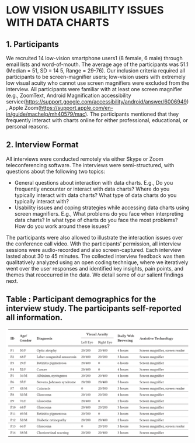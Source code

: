 # LOW VISION USABILITY ISSUES WITH DATA CHARTS

## 1. Participants
We recruited 14 low-vision smartphone users1 (8 female, 6 male) through email lists and word-of-mouth. The average age of the participants was 51.1 (Median = 51, SD = 14 5, Range = 29-76). Our inclusion criteria required all participants to be screen-magnifier users; low-vision users with extremely low visual acuity who cannot use screen magnifiers were excluded from the interview. All participants were familiar with at least one screen magnifier (e.g., ZoomText, Android Magnification accessibility service(https://support.google.com/accessibility/android/answer/6006949), Apple Zoom(https://support.apple.com/en-in/guide/machelp/mh40579/mac). The participants mentioned that they frequently interact with charts online for either professional, educational, or personal reasons.



## 2. Interview Format

All interviews were conducted remotely via either Skype or Zoom teleconferencing software. The interviews were semi-structured, with questions about the following two topics:

* General questions about interaction with data charts. E.g., Do you frequently encounter or interact with data charts? Where do you typically interact with data charts? What type of data charts do you typically interact with?
* Usability issues and coping strategies while accessing data charts using screen magnifiers. E.g., What problems do you face when interpreting data charts? In what type of charts do you face the most problems? How do you work around these issues?


The participants were also allowed to illustrate the interaction issues over the conference call video. With the participants’ permission, all interview sessions were audio-recorded and also screen-captured. Each interview lasted about 30 to 45 minutes. The collected interview feedback was then qualitatively analyzed using an open coding technique, where we iteratively went over the user responses and identified key insights, pain points, and themes that reoccurred in the data. We detail some of our salient findings next.

## Table : Participant demographics for the interview study. The participants self-reported all information.

![Alt text](Interview_Demographics.png)